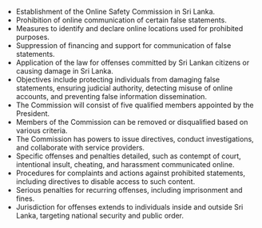 - Establishment of the Online Safety Commission in Sri Lanka.
- Prohibition of online communication of certain false statements.
- Measures to identify and declare online locations used for prohibited purposes.
- Suppression of financing and support for communication of false statements.
- Application of the law for offenses committed by Sri Lankan citizens or causing damage in Sri Lanka.
- Objectives include protecting individuals from damaging false statements, ensuring judicial authority, detecting misuse of online accounts, and preventing false information dissemination.
- The Commission will consist of five qualified members appointed by the President.
- Members of the Commission can be removed or disqualified based on various criteria.
- The Commission has powers to issue directives, conduct investigations, and collaborate with service providers.
- Specific offenses and penalties detailed, such as contempt of court, intentional insult, cheating, and harassment communicated online.
- Procedures for complaints and actions against prohibited statements, including directives to disable access to such content.
- Serious penalties for recurring offenses, including imprisonment and fines.
- Jurisdiction for offenses extends to individuals inside and outside Sri Lanka, targeting national security and public order.